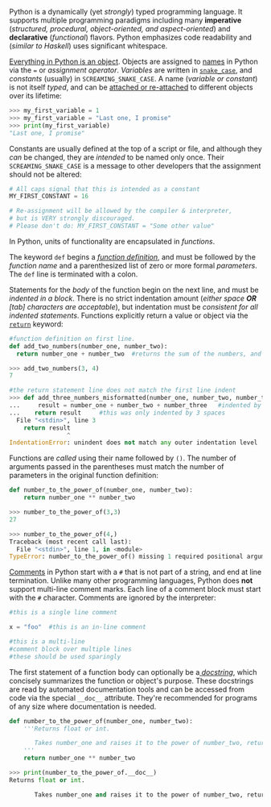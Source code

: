 Python is a dynamically (yet _strongly_) typed programming language. It supports multiple programming paradigms including many **imperative** (*structured, procedural, object-oriented, and aspect-oriented*) and **declarative** (_functional_) flavors. Python emphasizes code readability and (*similar to Haskell*) uses significant whitespace.

[Everything in Python is an object](https://docs.python.org/3/reference/datamodel.html#data-model).  Objects are assigned to [names](https://docs.python.org/3/reference/executionmodel.html#naming-and-binding) in Python via the `=` or _assignment operator_. _Variables_ are written in [`snake_case`](https://en.wikipedia.org/wiki/Snake_case), and _constants_ (usually) in `SCREAMING_SNAKE_CASE`. A name (_variable or constant_) is not itself _typed_, and can be [attached or re-attached](https://docs.python.org/3/reference/simple_stmts.html#assignment-statements) to different objects over its lifetime:

```python
>>> my_first_variable = 1
>>> my_first_variable = "Last one, I promise"
>>> print(my_first_variable)
"Last one, I promise"
```

Constants are usually defined at the top of a script or file, and although they _can_ be changed, they are _intended_ to be named only once. Their `SCREAMING_SNAKE_CASE` is a message to other developers that the assignment should not be altered:

```python
# All caps signal that this is intended as a constant
MY_FIRST_CONSTANT = 16

# Re-assignment will be allowed by the compiler & interpreter,
# but is VERY strongly discouraged.
# Please don't do: MY_FIRST_CONSTANT = "Some other value"
```

In Python, units of functionality are encapsulated in *functions*.

The keyword `def` begins a [_function definition_](https://docs.python.org/3/reference/compound_stmts.html#function-definitions), and must be followed by the _function name_ and a parenthesized list of zero or more formal _parameters_. The `def` line is terminated with a colon. 



Statements for the _body_ of the function begin on the next line, and must be _indented in a block_. There is no strict indentation amount (_either space **OR** [tab] characters are acceptable_), but indentation must be _consistent for all indented statements_. Functions explicitly return a value or object via the [`return`](https://docs.python.org/3/reference/simple_stmts.html#the-return-statement) keyword:

```python
#function definition on first line.
def add_two_numbers(number_one, number_two):
  return number_one + number_two  #returns the sum of the numbers, and is indented by 2 spaces.

>>> add_two_numbers(3, 4)
7

#the return statement line does not match the first line indent
>>> def add_three_numbers_misformatted(number_one, number_two, number_three):
...     result = number_one + number_two + number_three   #indented by 4 spaces
...    return result     #this was only indented by 3 spaces
  File "<stdin>", line 3
    return result
                ^
IndentationError: unindent does not match any outer indentation level
```

Functions are _called_ using their name followed by `()`. The number of arguments passed in the parentheses must match the number of parameters in the original function definition:

```python
def number_to_the_power_of(number_one, number_two):
    return number_one ** number_two

>>> number_to_the_power_of(3,3)
27

>>> number_to_the_power_of(4,)
Traceback (most recent call last):
  File "<stdin>", line 1, in <module>
TypeError: number_to_the_power_of() missing 1 required positional argument: 'number_two'
```

[Comments](https://www.python.org/dev/peps/pep-0008/#comments) in Python start with a `#` that is not part of a string, and end at line termination. Unlike many other programming languages, Python does **not** support multi-line comment marks. Each line of a comment block must start with the `#` character. Comments are ignored by the interpreter:

```python
#this is a single line comment

x = "foo"  #this is an in-line comment

#this is a multi-line
#comment block over multiple lines
#these should be used sparingly
```

The first statement of a function body can optionally be a[ _docstring_](https://www.python.org/dev/peps/pep-0257/), which concisely summarizes the function or object's purpose. These docstrings are read by automated documentation tools and can be accessed from code via the special `__doc__` attribute. They're recommended for programs of any size where documentation is needed.

```python
def number_to_the_power_of(number_one, number_two):
    '''Returns float or int.

       Takes number_one and raises it to the power of number_two, returning the result.
    '''
    return number_one ** number_two

>>> print(number_to_the_power_of.__doc__)
Returns float or int.

       Takes number_one and raises it to the power of number_two, returning the result.
```
